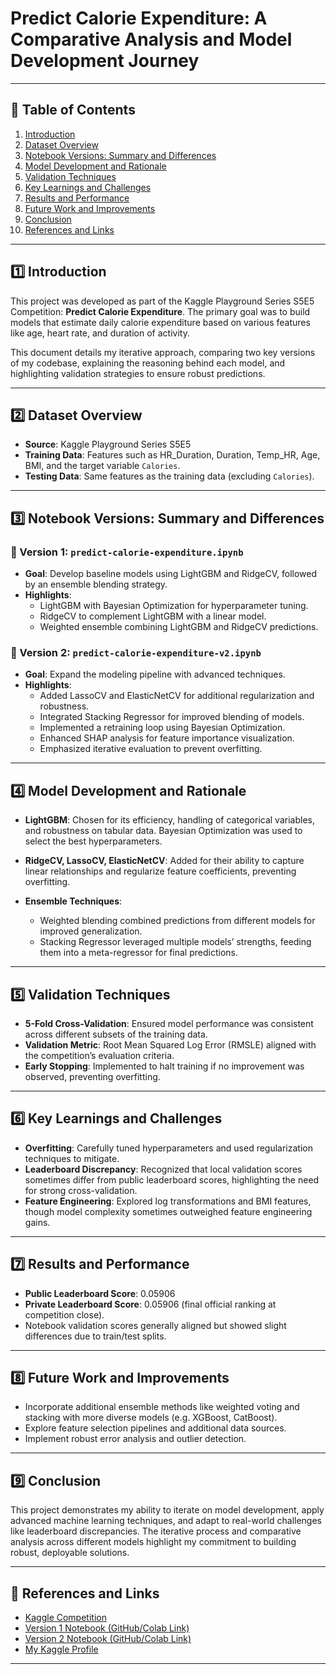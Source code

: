 # Predict Calorie Expenditure: A Comparative Analysis and Model Development Journey

---

## 📌 Table of Contents

1. [Introduction](#introduction)
2. [Dataset Overview](#dataset-overview)
3. [Notebook Versions: Summary and Differences](#notebook-versions-summary-and-differences)
4. [Model Development and Rationale](#model-development-and-rationale)
5. [Validation Techniques](#validation-techniques)
6. [Key Learnings and Challenges](#key-learnings-and-challenges)
7. [Results and Performance](#results-and-performance)
8. [Future Work and Improvements](#future-work-and-improvements)
9. [Conclusion](#conclusion)
10. [References and Links](#references-and-links)

---

## 1️⃣ Introduction

This project was developed as part of the Kaggle Playground Series S5E5 Competition: **Predict Calorie Expenditure**. The primary goal was to build models that estimate daily calorie expenditure based on various features like age, heart rate, and duration of activity.

This document details my iterative approach, comparing two key versions of my codebase, explaining the reasoning behind each model, and highlighting validation strategies to ensure robust predictions.

---

## 2️⃣ Dataset Overview

- **Source**: Kaggle Playground Series S5E5
- **Training Data**: Features such as HR_Duration, Duration, Temp_HR, Age, BMI, and the target variable `Calories`.
- **Testing Data**: Same features as the training data (excluding `Calories`).

---

## 3️⃣ Notebook Versions: Summary and Differences

### 🔹 Version 1: `predict-calorie-expenditure.ipynb`

- **Goal**: Develop baseline models using LightGBM and RidgeCV, followed by an ensemble blending strategy.
- **Highlights**:
  - LightGBM with Bayesian Optimization for hyperparameter tuning.
  - RidgeCV to complement LightGBM with a linear model.
  - Weighted ensemble combining LightGBM and RidgeCV predictions.

### 🔹 Version 2: `predict-calorie-expenditure-v2.ipynb`

- **Goal**: Expand the modeling pipeline with advanced techniques.
- **Highlights**:
  - Added LassoCV and ElasticNetCV for additional regularization and robustness.
  - Integrated Stacking Regressor for improved blending of models.
  - Implemented a retraining loop using Bayesian Optimization.
  - Enhanced SHAP analysis for feature importance visualization.
  - Emphasized iterative evaluation to prevent overfitting.

---

## 4️⃣ Model Development and Rationale

- **LightGBM**: Chosen for its efficiency, handling of categorical variables, and robustness on tabular data. Bayesian Optimization was used to select the best hyperparameters.
  
- **RidgeCV, LassoCV, ElasticNetCV**: Added for their ability to capture linear relationships and regularize feature coefficients, preventing overfitting.

- **Ensemble Techniques**:
  - Weighted blending combined predictions from different models for improved generalization.
  - Stacking Regressor leveraged multiple models’ strengths, feeding them into a meta-regressor for final predictions.

---

## 5️⃣ Validation Techniques

- **5-Fold Cross-Validation**: Ensured model performance was consistent across different subsets of the training data.
- **Validation Metric**: Root Mean Squared Log Error (RMSLE) aligned with the competition’s evaluation criteria.
- **Early Stopping**: Implemented to halt training if no improvement was observed, preventing overfitting.

---

## 6️⃣ Key Learnings and Challenges

- **Overfitting**: Carefully tuned hyperparameters and used regularization techniques to mitigate.
- **Leaderboard Discrepancy**: Recognized that local validation scores sometimes differ from public leaderboard scores, highlighting the need for strong cross-validation.
- **Feature Engineering**: Explored log transformations and BMI features, though model complexity sometimes outweighed feature engineering gains.

---

## 7️⃣ Results and Performance

- **Public Leaderboard Score**: 0.05906
- **Private Leaderboard Score**: 0.05906 (final official ranking at competition close).
- Notebook validation scores generally aligned but showed slight differences due to train/test splits.

---

## 8️⃣ Future Work and Improvements

- Incorporate additional ensemble methods like weighted voting and stacking with more diverse models (e.g. XGBoost, CatBoost).
- Explore feature selection pipelines and additional data sources.
- Implement robust error analysis and outlier detection.

---

## 9️⃣ Conclusion

This project demonstrates my ability to iterate on model development, apply advanced machine learning techniques, and adapt to real-world challenges like leaderboard discrepancies. The iterative process and comparative analysis across different models highlight my commitment to building robust, deployable solutions.

---

## 🔗 References and Links

- [Kaggle Competition](https://www.kaggle.com/competitions/playground-series-s5e5)
- [Version 1 Notebook (GitHub/Colab Link)](ADD_YOUR_LINK_HERE)
- [Version 2 Notebook (GitHub/Colab Link)](ADD_YOUR_LINK_HERE)
- [My Kaggle Profile](https://www.kaggle.com/shyam136)

---
